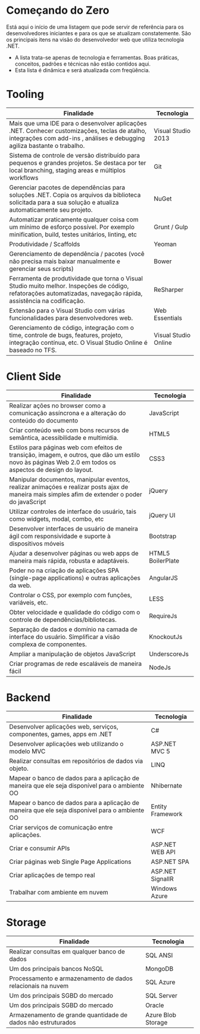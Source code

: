 Começando do Zero
===============

Está aqui o início de uma listagem que pode servir de referência para os desenvolvedores iniciantes e para os que se atualizam constatemente. São os principais itens na visão do desenvolvedor web que utiliza tecnologia .NET.

- A lista trata-se apenas de tecnologia e ferramentas. Boas práticas, conceitos, padrões e técnicas não estão contidos aqui. 
- Esta lista é dinâmica e será atualizada com freqüência. 

Tooling
===============

| Finalidade                                                                                                                                                                 | Tecnologia           |
|----------------------------------------------------------------------------------------------------------------------------------------------------------------------------|----------------------|
| Mais que uma IDE para o desenvolver aplicações .NET. Conhecer customizações, teclas de atalho, integrações com add-ins , análises e debugging agiliza bastante o trabalho. | Visual Studio 2013   |
| Sistema de controle de versão distribuído para pequenos e grandes projetos. Se destaca por ter local branching, staging areas e múltiplos workflows                        | Git                  |
| Gerenciar pacotes de dependências para soluções .NET. Copia os arquivos da biblioteca solicitada para a sua solução e atualiza automaticamente seu projeto.                | NuGet                |
| Automatizar praticamente qualquer coisa com um mínimo de esforço possível. Por exemplo minification, build, testes unitários, linting, etc                                 | Grunt / Gulp         |
| Produtividade / Scaffolds                                                                                                                                                  | Yeoman               |
| Gerenciamento de dependência / pacotes (você não precisa mais baixar manualmente e gerenciar seus scripts)                                                                 | Bower                |
| Ferramenta de produtividade que torna o Visual Studio muito melhor. Inspeções de código, refatorações automatizadas, navegação rápida, assistência na codificação.         | ReSharper            |
| Extensão para o Visual Studio com várias funcionalidades para desenvolvedores web.                                                                                         | Web Essentials       |
| Gerenciamento de código, integração com o time, controle de bugs, features, projeto, integração contínua, etc. O Visual Studio Online é baseado no TFS.                    | Visual Studio Online |

Client Side
===============

| Finalidade                                                                                                                                               | Tecnologia        |
|----------------------------------------------------------------------------------------------------------------------------------------------------------|-------------------|
| Realizar ações no browser como a comunicação assíncrona e a alteração do conteúdo do documento                                                           | JavaScript        |
| Criar conteúdo web com bons recursos de semântica, acessibilidade e multimídia.                                                                          | HTML5             |
| Estilos para páginas web com efeitos de transição, imagem, e outros, que dão um estilo novo às páginas Web 2.0 em todos os aspectos de design do layout. | CSS3              |
| Manipular documentos, manipular eventos, realizar animaçóes e realizar posts ajax de maneira mais simples afim de extender o poder do javaScript         | jQuery            |
| Utilizar controles de interface do usuário, tais como widgets, modal, combo, etc                                                                         | jQuery UI         |
| Desenvolver interfaces de usuário de maneira ágil com responsividade e suporte à dispositivos móveis                                                     | Bootstrap         |
| Ajudar a desenvolver páginas ou web apps de maneira mais rápida, robusta e adaptáveis.                                                                   | HTML5 BoilerPlate |
| Poder no na criação de aplicações SPA (single-page applications) e outras aplicações da web.                                                             | AngularJS         |
| Controlar o CSS, por exemplo com funções, variáveis, etc.                                                                                                | LESS              |
| Obter velocidade e qualidade do código com o controle de dependências/bibliotecas.                                                                       | RequireJs         |
| Separação de dados e domínio na camada de interface do usuário. Simplificar a visão complexa de componentes.                                             | KnockoutJs        |
| Ampliar a manipulação de objetos JavaScript                                                                                                              | UnderscoreJs      |
| Criar  programas de rede escaláveis de maneira fácil                                                                                                     | NodeJs            |

Backend
===============

| Finalidade                                                                                     | Tecnologia       |
|------------------------------------------------------------------------------------------------|------------------|
| Desenvolver aplicações web, serviços, componentes, games, apps em .NET                         | C#               |
| Desenvolver aplicações web utilizando o modelo MVC                                             | ASP.NET MVC 5    |
| Realizar consultas em repositórios de dados via objeto.                                        | LINQ             |
| Mapear o banco de dados para a aplicação de maneira que ele seja disponível para o ambiente OO | Nhibernate       |
| Mapear o banco de dados para a aplicação de maneira que ele seja disponível para o ambiente OO | Entity Framework |
| Criar serviços de comunicação entre aplicações.                                                | WCF              |
| Criar e consumir APIs                                                                          | ASP.NET WEB API  |
| Criar páginas web Single Page Applications                                                     | ASP.NET SPA      |
| Criar aplicações de tempo real                                                                 | ASP.NET SignalIR |
| Trabalhar com ambiente em nuvem                                                                | Windows Azure    |

Storage
===============

| Finalidade                                                   | Tecnologia         |
|--------------------------------------------------------------|--------------------|
| Realizar consultas em qualquer banco de dados                | SQL ANSI           |
| Um dos principais bancos NoSQL                               | MongoDB            |
| Processamento e armazenamento de dados relacionais na nuvem  | SQL Azure          |
| Um dos principais SGBD do mercado                            | SQL Server         |
| Um dos principais SGBD do mercado                            | Oracle             |
| Armazenamento de grande quantidade de dados não estruturados | Azure Blob Storage |

